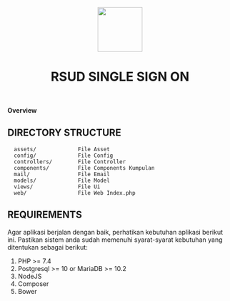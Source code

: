 <p align="center">
    <a href="https://github.com/yiisoft" target="_blank">
        <img src="https://rsudarifinachmad.riau.go.id/wp-content/uploads/2018/08/cropped-PAVICON.png" height="100px">
    </a>
    <h1 align="center">RSUD SINGLE SIGN ON</h1>
    <br>
</p>

<b>
    Overview <br>
</b>

DIRECTORY STRUCTURE
-------------------

      assets/             File Asset
      config/             File Config
      controllers/        File Controller 
      components/         File Components Kumpulan 
      mail/               File Email
      models/             File Model
      views/              File Ui
      web/                File Web Index.php



REQUIREMENTS
------------

Agar aplikasi berjalan dengan baik, perhatikan kebutuhan aplikasi berikut ini.
Pastikan sistem anda sudah memenuhi syarat-syarat kebutuhan
yang ditentukan sebagai berikut:

1. PHP >= 7.4
2. Postgresql >= 10 or MariaDB >= 10.2
3. NodeJS
4. Composer
5. Bower


